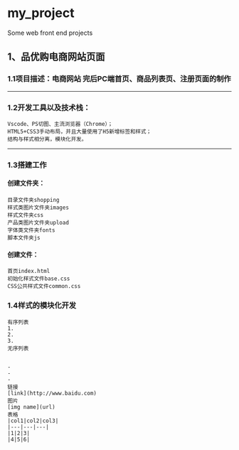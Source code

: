 # my_project
Some web front end projects

## 1、品优购电商网站页面
### 1.1项目描述：电商网站 完后PC端首页、商品列表页、注册页面的制作
***
### 1.2开发工具以及技术栈：
    Vscode、PS切图、主流浏览器（Chrome）；
    HTML5+CSS3手动布局，并且大量使用了H5新增标签和样式；
    结构与样式相分离，模块化开发。
***
### 1.3搭建工作
#### 创建文件夹：
    目录文件夹shopping
    样式类图片文件夹images
    样式文件夹css
    产品类图片文件夹upload
    字体类文件夹fonts
    脚本文件夹js
#### 创建文件：
    首页index.html
    初始化样式文件base.css
    CSS公共样式文件common.css
### 1.4样式的模块化开发
    有序列表
    1.
    2.
    3.
    无序列表


    - 
    -
    -
    链接
    [link](http://www.baidu.com)
    图片
    [img name](url)
    表格
    |col1|col2|col3|
    |---|---|---|
    |1|2|3|
    |4|5|6|

    
